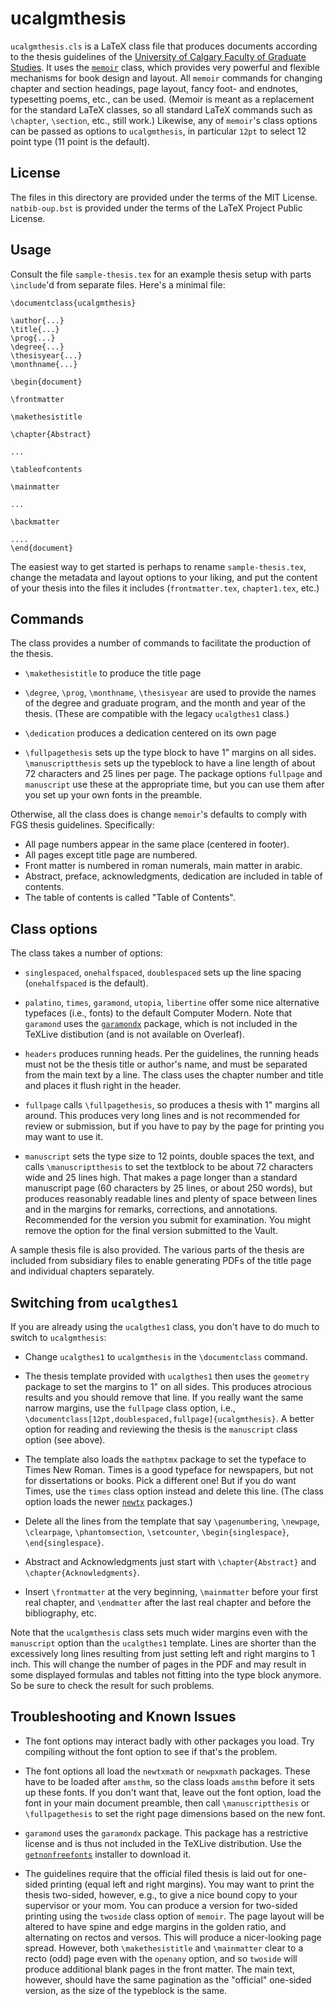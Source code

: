 ucalgmthesis
============

`ucalgmthesis.cls` is a LaTeX class file that produces documents
according to the thesis guidelines of the [University of Calgary
Faculty of Graduate
Studies](http://www.grad.ucalgary.ca/current/thesis/guidelines). It
uses the [`memoir`](https://ctan.org/pkg/memoir?lang=en) class, which
provides very powerful and flexible mechanisms for book design and
layout. All `memoir` commands for changing chapter and section
headings, page layout, fancy foot- and endnotes, typesetting poems,
etc., can be used. (Memoir is meant as a replacement for the standard
LaTeX classes, so all standard LaTeX commands such as `\chapter`,
`\section`, etc., still work.) Likewise, any of `memoir`'s class
options can be passed as options to `ucalgmthesis`, in particular
`12pt` to select 12 point type (11 point is the default).

License
-------

The files in this directory are provided under the terms of the MIT
License. `natbib-oup.bst` is provided under the terms of the LaTeX
Project Public License.

Usage
-----

Consult the file `sample-thesis.tex` for an example thesis setup
with parts `\include`'d from separate files. Here's a minimal file:
```
\documentclass{ucalgmthesis}

\author{...}
\title{...}
\prog{...}
\degree{...}
\thesisyear{...}
\monthname{...}

\begin{document}

\frontmatter

\makethesistitle

\chapter{Abstract}

...

\tableofcontents

\mainmatter

...

\backmatter

....
\end{document}
```

The easiest way to get started is perhaps to rename
`sample-thesis.tex`, change the metadata and layout options to your
liking, and put the content of your thesis into the files it includes
(`frontmatter.tex`, `chapter1.tex`, etc.)

Commands
--------

The class provides a number of commands to facilitate the production
of the thesis.

- `\makethesistitle` to produce the title page

- `\degree`, `\prog`, `\monthname`, `\thesisyear` are used to provide
  the names of the degree and graduate program, and the month and year
  of the thesis. (These are compatible with the legacy `ucalgthes1` class.)

- `\dedication` produces a dedication centered on its own page

- `\fullpagethesis` sets up the type block to have 1" margins on all
  sides. `\manuscriptthesis` sets up the typeblock to have a line
  length of about 72 characters and 25 lines per page. The package
  options `fullpage` and `manuscript` use these at the appropriate
  time, but you can use them after you set up your own fonts in the
  preamble.

Otherwise, all the class does is change `memoir`'s defaults to comply
with FGS thesis guidelines. Specifically:

- All page numbers appear in the same place (centered in footer).
- All pages except title page are numbered.
- Front matter is numbered in roman numerals, main matter in arabic.
- Abstract, preface, acknowledgments, dedication are included in table
  of contents.
- The table of contents is called "Table of Contents".

Class options
-------------

The class takes a number of options:

- `singlespaced`, `onehalfspaced`, `doublespaced` sets up the line
  spacing (`onehalfspaced` is the default).

- `palatino`, `times`, `garamond`, `utopia`, `libertine` offer some
  nice alternative typefaces (i.e., fonts) to the default Computer
  Modern. Note that `garamond` uses the
  [`garamondx`](https://ctan.org/tex-archive/fonts/garamondx?lang=en)
  package, which is not included in the TeXLive distibution (and is
  not available on Overleaf).

- `headers` produces running heads. Per the guidelines, the running
  heads must not be the thesis title or author's name, and must be
  separated from the main text by a line. The class uses the chapter
  number and title and places it flush right in the header.

- `fullpage` calls `\fullpagethesis`, so produces a thesis with 1"
  margins all around. This produces very long lines and is not
  recommended for review or submission, but if you have to pay by the
  page for printing you may want to use it.

- `manuscript` sets the type size to 12 points, double spaces the
  text, and calls `\manuscriptthesis` to set the textblock to be about
  72 characters wide and 25 lines high. That makes a page longer than
  a standard manuscript page (60 characters by 25 lines, or about 250
  words), but produces reasonably readable lines and plenty of space
  between lines and in the margins for remarks, corrections, and
  annotations. Recommended for the version you submit for
  examination. You might remove the option for the final version
  submitted to the Vault.

A sample thesis file is also provided. The various parts of the thesis
are included from subsidiary files to enable generating PDFs of the
title page and individual chapters separately.

Switching from `ucalgthes1`
---------------------------

If you are already using the `ucalgthes1` class, you don't have to do
much to switch to `ucalgmthesis`:

- Change `ucalgthes1` to `ucalgmthesis` in the `\documentclass` command.

- The thesis template provided with `ucalgthes1` then uses the
  `geometry` package to set the margins to 1" on all sides. This
  produces atrocious results and you should remove that line. If you
  really want the same narrow margins, use the `fullpage` class
  option, i.e.,
  `\documentclass[12pt,doublespaced,fullpage]{ucalgmthesis}`.  A
  better option for reading and reviewing the thesis is the
  `manuscript` class option (see above). 

- The template also loads the `mathptmx` package to set the typeface
  to Times New Roman. Times is a good typeface for newspapers, but not
  for dissertations or books. Pick a different one! But if you do want
  Times, use the `times` class option instead and delete this
  line. (The class option loads the newer
  [`newtx`](https://ctan.org/pkg/newtx?lang=en) packages.)

- Delete all the lines from the template that say `\pagenumbering`,
  `\newpage`, `\clearpage`, `\phantomsection`, `\setcounter`,
  `\begin{singlespace}`, `\end{singlespace}`.

- Abstract and Acknowledgments just start with `\chapter{Abstract}`
  and `\chapter{Acknowledgments}`.

- Insert `\frontmatter` at the very beginning, `\mainmatter` before
  your first real chapter, and `\endmatter` after the last real
  chapter and before the bibliography, etc.

Note that the `ucalgmthesis` class sets much wider margins even with
the `manuscript` option than the `ucalgthes1` template. Lines are
shorter than the excessively long lines resulting from just setting
left and right margins to 1 inch. This will change the number of pages
in the PDF and may result in some displayed formulas and tables not
fitting into the type block anymore. So be sure to check the result
for such problems.

Troubleshooting and Known Issues
--------------------------------

- The font options may interact badly with other packages you
  load. Try compiling without the font option to see if that's the
  problem.

- The font options all load the `newtxmath` or `newpxmath` packages.
  These have to be loaded after `amsthm`, so the class loads `amsthm`
  before it sets up these fonts. If you don't want that, leave out the
  font option, load the font in your main document preamble, then call
  `\manuscriptthesis` or `\fullpagethesis` to set the right page
  dimensions based on the new font.

- `garamond` uses the `garamondx` package. This package has a
  restrictive license and is thus not included in the TeXLive
  distribution. Use the
  [`getnonfreefonts`](https://www.tug.org/fonts/getnonfreefonts/)
  installer to download it.

- The guidelines require that the official filed thesis is laid out
  for one-sided printing (equal left and right margins). You may want
  to print the thesis two-sided, however, e.g., to give a nice bound
  copy to your supervisor or your mom. You can produce a version for
  two-sided printing using the `twoside` class option of `memoir`. The
  page layout will be altered to have spine and edge margins in the
  golden ratio, and alternating on rectos and versos. This will
  produce a nicer-looking page spread. However, both
  `\makethesistitle` and `\mainmatter` clear to a recto (odd) page
  even with the `openany` option, and so `twoside` will produce
  additional blank pages in the front matter. The main text, however,
  should have the same pagination as the "official" one-sided version,
  as the size of the typeblock is the same.